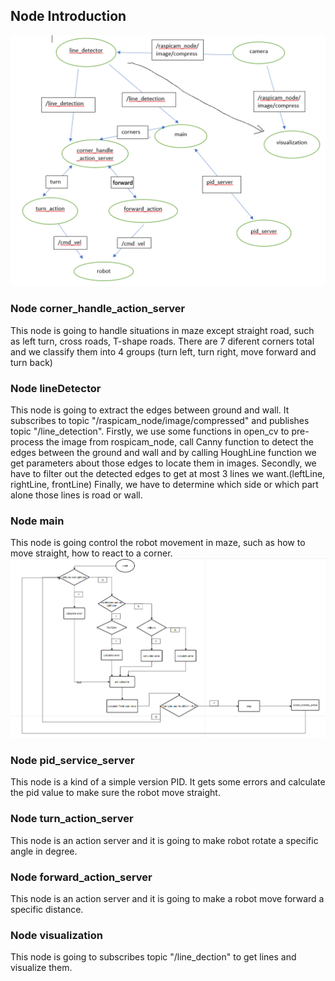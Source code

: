 ## Node Introduction
![Diagram](/images/node_diagram.PNG)
### Node corner_handle_action_server
This node is going to handle situations in maze except straight road, such as left turn, cross roads, T-shape roads. There are 7 diferent corners total and we classify them into 4 groups (turn left, turn right, move forward and turn back)

### Node lineDetector
This node is going to extract the edges between ground and wall. It subscribes to topic "/raspicam_node/image/compressed" and publishes topic "/line_detection".
Firstly, we use some functions in open_cv to pre-process the image from rospicam_node, call Canny function to detect the edges between the ground and wall and by calling HoughLine function we get parameters about those edges to locate them in images. 
Secondly, we have to filter out the detected edges to get at most 3 lines we want.(leftLine, rightLine, frontLine)
Finally, we have to determine which side or which part alone those lines is road or wall.

### Node main
This node is going control the robot movement in maze, such as how to move straight, how to react to a corner. 
![Diagram](/images/workflow.PNG)

### Node pid_service_server
This node is a kind of a simple version PID. It gets some errors and calculate the pid value to make sure the robot move straight.

### Node turn_action_server
This node is an action server and it is going to make robot rotate a specific angle in degree.

### Node forward_action_server
This node is an action server and it is going to make a robot move forward a specific distance.

### Node visualization
This node is going to subscribes topic "/line_dection" to get lines and visualize them.